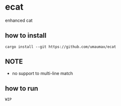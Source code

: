 # ecat

enhanced cat

## how to install
```
cargo install --git https://github.com/umaumax/ecat
```

## NOTE
* no support to multi-line match

## how to run
```
WIP
```
